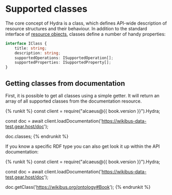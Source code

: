 # Supported classes

The core concept of Hydra is a class, which defines API-wide description of resource structures and their
behaviour. In addition to the standard interface of [resource objects][res], classes define a number of handy
properties:

```typescript
interface IClass {
    title: string;
    description: string;
    supportedOperations: ISupportedOperation[];
    supportedProperties: ISupportedProperty[];
}
```

[res]: ../representations/resource-objects.md

## Getting classes from documentation

First, it is possible to get all classes using a simple getter. It will return an array of all supported
classes from the documentation resource.

{% runkit %}
const client = require("alcaeus@{{ book.version }}").Hydra;

const doc = await client.loadDocumentation('https://wikibus-data-test.gear.host/doc');

doc.classes;
{% endrunkit %}

If you know a specific RDF type you can also get look it up within the API documentation:

{% runkit %}
const client = require("alcaeus@{{ book.version }}").Hydra;

const doc = await client.loadDocumentation('https://wikibus-data-test.gear.host/doc');

doc.getClass('https://wikibus.org/ontology#Book');
{% endrunkit %}
